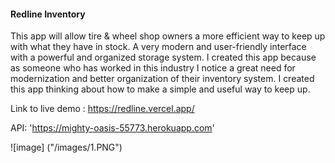 #### Redline Inventory 

This app will allow tire & wheel shop owners a more efficient way to keep up with what they have in stock.
A very modern and user-friendly interface with a powerful and organized storage system. I created this app
because as someone who has worked in this industry I notice a great need for modernization and better organization of their inventory system. I created this app thinking about how to make a simple and useful way to keep up.


Link to live demo : https://redline.vercel.app/

API: 'https://mighty-oasis-55773.herokuapp.com'

![image] ("/images/1.PNG")